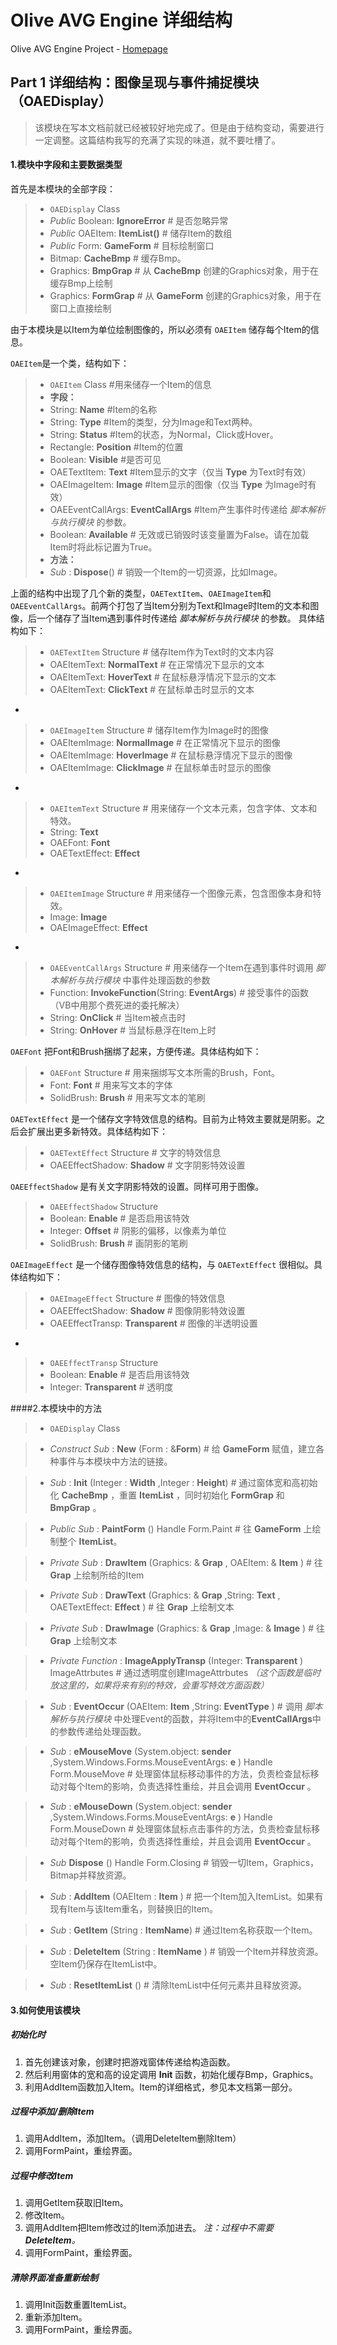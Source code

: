 Olive AVG Engine 详细结构
===

Olive AVG Engine Project - [Homepage](https://github.com/leinue/AVG)

## Part 1 详细结构：图像呈现与事件捕捉模块（OAEDisplay）

> 该模块在写本文档前就已经被较好地完成了。但是由于结构变动，需要进行一定调整。这篇结构我写的充满了实现的味道，就不要吐槽了。


#### 1.模块中字段和主要数据类型

首先是本模块的全部字段：
> - `OAEDisplay` Class
> - *Public* Boolean: **IgnoreError** # 是否忽略异常
> - *Public* OAEItem: **ItemList()** # 储存Item的数组
> - *Public* Form: **GameForm** # 目标绘制窗口
> - Bitmap: **CacheBmp** # 缓存Bmp。
> - Graphics: **BmpGrap** # 从 **CacheBmp** 创建的Graphics对象，用于在缓存Bmp上绘制
> - Graphics: **FormGrap** # 从 **GameForm** 创建的Graphics对象，用于在窗口上直接绘制


由于本模块是以Item为单位绘制图像的，所以必须有 `OAEItem` 储存每个Item的信息。


`OAEItem`是一个类，结构如下：
> - `OAEItem` Class #用来储存一个Item的信息
> - **字段：**
> - String: **Name** #Item的名称
> - String: **Type** #Item的类型，分为Image和Text两种。
> - String: **Status** #Item的状态，为Normal，Click或Hover。
> - Rectangle: **Position** #Item的位置
> - Boolean: **Visible** #是否可见
> - OAETextItem: **Text** #Item显示的文字（仅当 **Type** 为Text时有效）
> - OAEImageItem: **Image** #Item显示的图像（仅当 **Type** 为Image时有效）
> - OAEEventCallArgs: **EventCallArgs** #Item产生事件时传递给 *脚本解析与执行模块* 的参数。
> - Boolean: **Available** # 无效或已销毁时该变量置为False。请在加载Item时将此标记置为True。
> - **方法：**
> - *Sub* : **Dispose**() # 销毁一个Item的一切资源，比如Image。

上面的结构中出现了几个新的类型，`OAETextItem`、`OAEImageItem`和`OAEEventCallArgs`。前两个打包了当Item分别为Text和Image时Item的文本和图像，后一个储存了当Item遇到事件时传递给 *脚本解析与执行模块* 的参数。
具体结构如下：

> - `OAETextItem` Structure # 储存Item作为Text时的文本内容
> - OAEItemText: **NormalText** # 在正常情况下显示的文本
> - OAEItemText: **HoverText** # 在鼠标悬浮情况下显示的文本
> - OAEItemText: **ClickText** # 在鼠标单击时显示的文本

-

> - `OAEImageItem` Structure # 储存Item作为Image时的图像
> - OAEItemImage: **NormalImage** # 在正常情况下显示的图像
> - OAEItemImage: **HoverImage** # 在鼠标悬浮情况下显示的图像
> - OAEItemImage: **ClickImage** # 在鼠标单击时显示的图像

-

> - `OAEItemText` Structure # 用来储存一个文本元素，包含字体、文本和特效。
> - String: **Text**
> - OAEFont: **Font**
> - OAETextEffect: **Effect**

-

> - `OAEItemImage` Structure # 用来储存一个图像元素，包含图像本身和特效。
> - Image: **Image**
> - OAEImageEffect: **Effect**

-

> - `OAEEventCallArgs` Structure # 用来储存一个Item在遇到事件时调用 *脚本解析与执行模块* 中事件处理函数的参数
> - Function: **InvokeFunction**(String: **EventArgs**) # 接受事件的函数（VB中用那个费死进的委托解决）
> - String: **OnClick** # 当Item被点击时
> - String: **OnHover** # 当鼠标悬浮在Item上时

`OAEFont` 把Font和Brush捆绑了起来，方便传递。具体结构如下：

> - `OAEFont` Structure # 用来捆绑写文本所需的Brush，Font。
> - Font: **Font** # 用来写文本的字体
> - SolidBrush: **Brush** # 用来写文本的笔刷

`OAETextEffect` 是一个储存文字特效信息的结构。目前为止特效主要就是阴影。之后会扩展出更多新特效。具体结构如下：

> - `OAETextEffect` Structure # 文字的特效信息
> - OAEEffectShadow: **Shadow** # 文字阴影特效设置

`OAEEffectShadow` 是有关文字阴影特效的设置。同样可用于图像。

> - `OAEEffectShadow` Structure
> - Boolean: **Enable** # 是否启用该特效
> - Integer: **Offset** # 阴影的偏移，以像素为单位
> - SolidBrush: **Brush** # 画阴影的笔刷


`OAEImageEffect` 是一个储存图像特效信息的结构，与 `OAETextEffect` 很相似。具体结构如下：

> - `OAEImageEffect` Structure # 图像的特效信息
> - OAEEffectShadow: **Shadow** # 图像阴影特效设置
> - OAEEffectTransp: **Transparent** # 图像的半透明设置

-

> - `OAEEffectTransp` Structure
> - Boolean: **Enable** # 是否启用该特效
> - Integer: **Transparent** # 透明度

####2.本模块中的方法

> - `OAEDisplay` Class

> - *Construct* *Sub* : **New** (Form : &**Form**) # 给 **GameForm** 赋值，建立各种事件与本模块中方法的链接。

> - *Sub* : **Init** (Integer : **Width** ,Integer : **Height**) # 通过窗体宽和高初始化 **CacheBmp** ，重置 **ItemList** ，同时初始化 **FormGrap** 和 **BmpGrap** 。

> - *Public Sub* : **PaintForm** () Handle Form.Paint  # 往 **GameForm** 上绘制整个 **ItemList**。

> - *Private* *Sub* : **DrawItem** (Graphics: & **Grap** , OAEItem: & **Item** ) # 往 **Grap** 上绘制所给的Item

> - *Private* *Sub* : **DrawText** (Graphics: & **Grap** ,String: **Text** , OAETextEffect: **Effect** ) # 往 **Grap** 上绘制文本

> - *Private* *Sub* : **DrawImage** (Graphics: & **Grap** ,Image: & **Image** ) # 往 **Grap** 上绘制文本

> - *Private* *Function* : **ImageApplyTransp** (Integer: **Transparent** ) ImageAttrbutes # 通过透明度创建ImageAttrbutes *（这个函数是临时放这里的，如果将来有别的特效，会重写特效方面函数）*

> - *Sub* : **EventOccur** (OAEItem: **Item** ,String: **EventType** ) # 调用 *脚本解析与执行模块* 中处理Event的函数，并将Item中的**EventCallArgs**中的参数传递给处理函数。

> - *Sub* : **eMouseMove** (System.object: **sender** ,System.Windows.Forms.MouseEventArgs: **e** ) Handle Form.MouseMove # 处理窗体鼠标移动事件的方法，负责检查鼠标移动对每个Item的影响，负责选择性重绘，并且会调用 **EventOccur** 。

> - *Sub* : **eMouseDown** (System.object: **sender** ,System.Windows.Forms.MouseEventArgs: **e** ) Handle Form.MouseDown # 处理窗体鼠标点击事件的方法，负责检查鼠标移动对每个Item的影响，负责选择性重绘，并且会调用 **EventOccur** 。

> - *Sub* **Dispose** () Handle Form.Closing # 销毁一切Item，Graphics，Bitmap并释放资源。

> - *Sub* : **AddItem** (OAEItem : **Item** ) # 把一个Item加入ItemList。如果有现有Item与该Item重名，则替换旧的Item。

> - *Sub* : **GetItem** (String : **ItemName**) # 通过Item名称获取一个Item。

> - *Sub* : **DeleteItem** (String : **ItemName** ) # 销毁一个Item并释放资源。空Item仍保存在ItemList中。

> - *Sub* : **ResetItemList** () # 清除ItemList中任何元素并且释放资源。

#### 3.如何使用该模块

##### 初始化时

1. 首先创建该对象，创建时把游戏窗体传递给构造函数。
2. 然后利用窗体的宽和高的设定调用 **Init** 函数，初始化缓存Bmp，Graphics。
3. 利用AddItem函数加入Item。Item的详细格式，参见本文档第一部分。

##### 过程中添加/删除Item

1. 调用AddItem，添加Item。（调用DeleteItem删除Item）
2. 调用FormPaint，重绘界面。

##### 过程中修改Item

1. 调用GetItem获取旧Item。
2. 修改Item。
3. 调用AddItem把Item修改过的Item添加进去。 *注：过程中不需要**DeleteItem**。*
4. 调用FormPaint，重绘界面。

##### 清除界面准备重新绘制

1. 调用Init函数重置ItemList。
2. 重新添加Item。
3. 调用FormPaint，重绘界面。